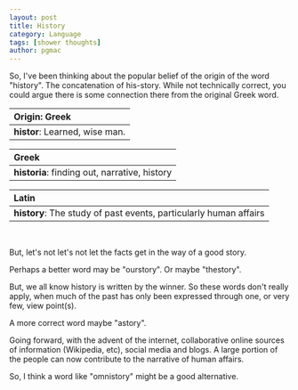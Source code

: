 ```yaml
---
layout: post
title: History
category: Language
tags: [shower thoughts]
author: pgmac
---
```


So, I've been thinking about the popular belief of the origin of the word "history". The concatenation of his-story. While not technically correct, you could argue there is some connection there from the original Greek word.

| Origin: Greek                  |
| :----------------------------- |
| **histor**: Learned, wise man. |

| Greek                                         |
| :-------------------------------------------- |
| **historia**: finding out, narrative, history |

| Latin                                                             |
| :---------------------------------------------------------------- |
| **history**: The study of past events, particularly human affairs |

<br>

But, let's not let's not let the facts get in the way of a good story.

Perhaps a better word may be "ourstory". Or maybe "thestory".

But, we all know history is written by the winner. So these words don't really apply, when much of the past has only been expressed through one, or very few, view point(s).

A more correct word maybe "astory".

Going forward, with the advent of the internet, collaborative online sources of information (Wikipedia, etc), social media and blogs. A large portion of the people can now contribute to the narrative of human affairs.

So, I think a word like "omnistory" might be a good alternative.
